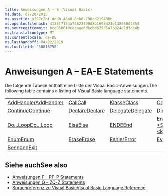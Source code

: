 ```yaml
---
title: Anweisungen A – E (Visual Basic)
ms.date: 07/20/2015
ms.assetid: af97c2bf-dddb-48a8-8eb6-798cd219430b
ms.openlocfilehash: 4135f7154a73823400d8b1698421e138650d4854
ms.sourcegitcommit: bce0586f0cccaae6d6cbd625d5a7b824d1d3de4b
ms.translationtype: MT
ms.contentlocale: de-DE
ms.lasthandoff: 04/02/2019
ms.locfileid: "58816750"
---
```

# <a name="a-e-statements"></a><span data-ttu-id="a5cd5-102">Anweisungen A – E</span><span class="sxs-lookup"><span data-stu-id="a5cd5-102">A-E Statements</span></span>
<span data-ttu-id="a5cd5-103">Die folgende Tabelle enthält eine Liste der Visual Basic-Anweisungen.</span><span class="sxs-lookup"><span data-stu-id="a5cd5-103">The following table contains a listing of Visual Basic language statements.</span></span>  
  
|||||  
|---|---|---|---|  
|[<span data-ttu-id="a5cd5-104">AddHandler</span><span class="sxs-lookup"><span data-stu-id="a5cd5-104">AddHandler</span></span>](../../../visual-basic/language-reference/statements/addhandler-statement.md)|[<span data-ttu-id="a5cd5-105">Call</span><span class="sxs-lookup"><span data-stu-id="a5cd5-105">Call</span></span>](../../../visual-basic/language-reference/statements/call-statement.md)|[<span data-ttu-id="a5cd5-106">Klasse</span><span class="sxs-lookup"><span data-stu-id="a5cd5-106">Class</span></span>](../../../visual-basic/language-reference/statements/class-statement.md)|[<span data-ttu-id="a5cd5-107">Const</span><span class="sxs-lookup"><span data-stu-id="a5cd5-107">Const</span></span>](../../../visual-basic/language-reference/statements/const-statement.md)|  
|[<span data-ttu-id="a5cd5-108">Continue</span><span class="sxs-lookup"><span data-stu-id="a5cd5-108">Continue</span></span>](../../../visual-basic/language-reference/statements/continue-statement.md)|[<span data-ttu-id="a5cd5-109">Declare</span><span class="sxs-lookup"><span data-stu-id="a5cd5-109">Declare</span></span>](../../../visual-basic/language-reference/statements/declare-statement.md)|[<span data-ttu-id="a5cd5-110">Delegate</span><span class="sxs-lookup"><span data-stu-id="a5cd5-110">Delegate</span></span>](../../../visual-basic/language-reference/statements/delegate-statement.md)|[<span data-ttu-id="a5cd5-111">Dim</span><span class="sxs-lookup"><span data-stu-id="a5cd5-111">Dim</span></span>](../../../visual-basic/language-reference/statements/dim-statement.md)|  
|[<span data-ttu-id="a5cd5-112">Do...Loop</span><span class="sxs-lookup"><span data-stu-id="a5cd5-112">Do...Loop</span></span>](../../../visual-basic/language-reference/statements/do-loop-statement.md)|[<span data-ttu-id="a5cd5-113">Else</span><span class="sxs-lookup"><span data-stu-id="a5cd5-113">Else</span></span>](../../../visual-basic/language-reference/statements/else-statement.md)|[<span data-ttu-id="a5cd5-114">ENDE</span><span class="sxs-lookup"><span data-stu-id="a5cd5-114">End</span></span>](../../../visual-basic/language-reference/statements/end-statement.md)|[<span data-ttu-id="a5cd5-115">End \<Schlüsselwort></span><span class="sxs-lookup"><span data-stu-id="a5cd5-115">End \<keyword></span></span>](../../../visual-basic/language-reference/statements/end-keyword-statement.md)|  
|[<span data-ttu-id="a5cd5-116">Enum</span><span class="sxs-lookup"><span data-stu-id="a5cd5-116">Enum</span></span>](../../../visual-basic/language-reference/statements/enum-statement.md)|[<span data-ttu-id="a5cd5-117">Erase</span><span class="sxs-lookup"><span data-stu-id="a5cd5-117">Erase</span></span>](../../../visual-basic/language-reference/statements/erase-statement.md)|[<span data-ttu-id="a5cd5-118">Fehler</span><span class="sxs-lookup"><span data-stu-id="a5cd5-118">Error</span></span>](../../../visual-basic/language-reference/statements/error-statement.md)|[<span data-ttu-id="a5cd5-119">Event</span><span class="sxs-lookup"><span data-stu-id="a5cd5-119">Event</span></span>](../../../visual-basic/language-reference/statements/event-statement.md)|  
|[<span data-ttu-id="a5cd5-120">Beenden</span><span class="sxs-lookup"><span data-stu-id="a5cd5-120">Exit</span></span>](../../../visual-basic/language-reference/statements/exit-statement.md)||||  
  
## <a name="see-also"></a><span data-ttu-id="a5cd5-121">Siehe auch</span><span class="sxs-lookup"><span data-stu-id="a5cd5-121">See also</span></span>

- [<span data-ttu-id="a5cd5-122">Anweisungen F – P</span><span class="sxs-lookup"><span data-stu-id="a5cd5-122">F-P Statements</span></span>](../../../visual-basic/language-reference/statements/f-p-statements.md)
- [<span data-ttu-id="a5cd5-123">Anweisungen Q – Z</span><span class="sxs-lookup"><span data-stu-id="a5cd5-123">Q-Z Statements</span></span>](../../../visual-basic/language-reference/statements/q-z-statements.md)
- [<span data-ttu-id="a5cd5-124">Sprachreferenz zu Visual Basic</span><span class="sxs-lookup"><span data-stu-id="a5cd5-124">Visual Basic Language Reference</span></span>](../../../visual-basic/language-reference/index.md)
